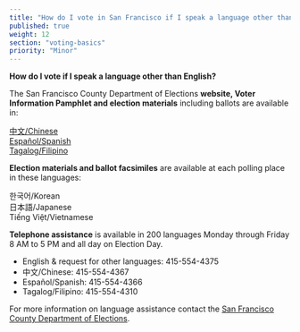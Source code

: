 ```yaml
---
title: "How do I vote in San Francisco if I speak a language other than English?"
published: true
weight: 12
section: "voting-basics"
priority: "Minor"
---
```


**How do I vote if I speak a language other than English?**  

The San Francisco County Department of Elections **website, Voter Information Pamphlet and election materials** including ballots are available in:  

[中文/Chinese](http://sfgov.org/elections/home-ch)  
[Español/Spanish](http://sfgov.org/elections/home-sp)  
[Tagalog/Filipino](http://sfgov.org/elections/home-fi)  

**Election materials and ballot facsimiles** are available at each polling place in these languages:  

한국어/Korean  
日本語/Japanese  
Tiếng Việt/Vietnamese  

**Telephone assistance** is available in 200 languages Monday through Friday 8 AM to 5 PM and all day on Election Day.  

- English & request for other languages: 415-554-4375  
- 中文/Chinese: 415-554-4367  
- Español/Spanish: 415-554-4366  
- Tagalog/Filipino: 415-554-4310  

For more information on language assistance contact the [San Francisco County Department of Elections](http://sfgov.org/elections/language-access).  
